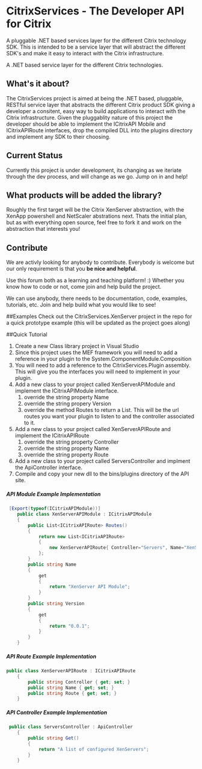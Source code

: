 CitrixServices - The Developer API for Citrix
==============

A pluggable .NET based services layer for the different Citrix technology SDK.  This is intended to be a service layer that will abstract the different SDK's and make it easy to interact with the Citrix infrastructure.

A .NET based service layer for the different Citrix technologies.

## What's it about?

The CitrixServices project is aimed at being the .NET based, pluggable, RESTful service layer that abstracts the different Citrix product SDK giving a developer a consitent, easy way to build applications to interact with the Citrix infrastructure.
Given the pluggablity nature of this project the developer should be able to implement the ICitrixAPI Mobile and ICitrixAPIRoute interfaces, drop the compiled DLL into the plugins directory and implement any SDK to their choosing.

## Current Status

Currently this project is under
development, its changing as we iteriate through the dev process, and will change as we go. Jump on in and help!

## What products will be added the library?

Roughly the first target will be the Citrix XenServer abstraction, with the XenApp powershell and NetScaler abstrations next. Thats the initial plan, but as with everything open source, feel free to fork it and work on the abstraction that interests you!

## Contribute
We are activly looking for anybody to contribute. Everybody is welcome but our only requirement is that you **be nice and helpful**. 

Use this forum both as a learning and teaching platform! :)
Whether you know how to code or not, come join and help build the project.

We can use anybody, there needs to be documentation, code, examples, tutorials, etc. Join and help build what you would like to see!

##Examples
Check out the CitrixServices.XenServer project in the repo for a quick prototype example (this will be updated as the project goes along)

##Quick Tutorial
1. Create a new Class library project in Visual Studio 
2. Since this project uses the MEF framework you will need to add a reference in your plugin to the System.ComponentModule.Composition
3. You will need to add a reference to the CitrixServices.Plugin assembly. This will give you the interfaces you will need to implement in your plugin.
4. Add a new class to your project called XenServerAPIModule and implement the ICitrixAPIModule interface.
	1. override the string property Name
	2. override the string propery Version
	3. override the method Routes to return a List<ICitrixAPIRoute>. This will be the url routes you want your plugin to listen to and the controller associated to it.
5. Add a new class to your project called XenServerAPIRoute and implement the ICitrixAPIRoute
	1. override the string property Controller
	2. override the string property Name	
	3. override the string property Route
6. Add a new class to your project called ServersController and implment the ApiController interface.
7. Compile and copy your new dll to the bins/plugins directory of the API site. 

##### API Module Example Implementation
````csharp
 [Export(typeof(ICitrixAPIModule))]
    public class XenServerAPIModule : ICitrixAPIModule
    {
        public List<ICitrixAPIRoute> Routes()
        {
            return new List<ICitrixAPIRoute>
            {
                new XenServerAPIRoute{ Controller="Servers", Name="XenServers API Route", Route="XenServer/Servers"}
            };
        }
        public string Name
        {
            get
            {
                return "XenServer API Module";
            }
        }
        public string Version 
        {
            get
            {
                return "0.0.1";
            }
        }
    }
````
##### API Route Example Implementation
````csharp
public class XenServerAPIRoute : ICitrixAPIRoute
    {
        public string Controller { get; set; }
        public string Name { get; set; }
        public string Route { get; set; }
    } 
````

##### API Controller Example Implementation
````csharp
 public class ServersController : ApiController
    {
        public string Get()
        {
            return "A list of configured XenServers";
        }
    }
````